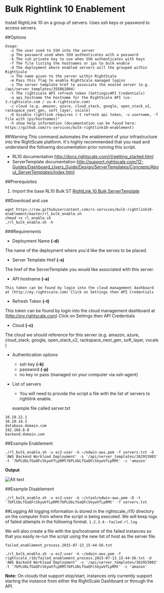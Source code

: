 # Bulk Rightlink 10 Enablement
Install RightLink 10 on a group of servers. Uses ssh keys or password to access servers.

##Options
```
Usage:
  -u The user used to SSH into the server
  -p The password used when SSH authenticates with a password
  -k The ssh private key to use when SSH authenticates with keys
  -f The file listing the hostnames or ips to bulk enable
  -d The deployment where enabled servers will the grouped within RightScale
  -n The name given to the server within RightScale
  -m Pass this flag to enable RightScale managed logins
  -s The server template href to associate the enaled server (e.g. /api/server_templates/355861004)
  -t The rightscale API refresh token (Settings>API Credentials)
  -a api_hostname the hostname for the RightScale API (us-3.rightscale.com / us-4.rightscale.com)
  -c cloud (e.g. amazon, azure, cloud_stack, google, open_stack_v2, rackspace_next_gen, soft_layer, vscale)
  -D disable rightlink requires (-t refresh api token, -u username, -f file with ips/hostnames)"
  -h show help information (documentation can be found here: https://github.com/rs-services/bulk-rightlink10-enablement)
```
##Warning
This command automates the enablement of your infrastructure into the RightScale platform.
It's highly recommended that you read and understand the following documentation prior running this script.
- RL10 documentation
http://docs.rightscale.com/rl/getting_started.html
- ServerTemplate documentation
http://support.rightscale.com/12-Guides/Dashboard_Users_Guide/Design/ServerTemplates/Concepts/About_ServerTemplates/index.html

##Prerequisites

1. Import the base RL10 Bulk ST
[RightLink 10 Bulk ServerTemplate](https://us-4.rightscale.com/library/server_templates/RightLink-10-2-1-Bulk-Linux-Ba/lineage/56111)



##Download and use
```
wget https://raw.githubusercontent.com/rs-services/bulk-rightlink10-enablement/master/rl_bulk_enable.sh
chmod +x rl_enable.sh
./rl_bulk_enable.sh -h
```

###Requirements

-    Deployment Name **(-d)**

  The name of the deployment where you'd like the serves to be placed.

-   Server Template Href **(-s)**

  The href of the ServerTemplate you would like associated with this server.

  -   API hostname **(-a)**

    This token can be found by login into the cloud management dashboard at (http://my.rightscale.com) Click on Settings then API Credentials

-   Refresh Token **(-t)**

  This token can be found by login into the cloud management dashboard at (http://my.rightscale.com) Click on Settings then API Credentials

-   Cloud **(-c)**

  The cloud we should reference for this server (e.g. amazon, azure, cloud_stack, google, open_stack_v2,
                rackspace_next_gen, soft_layer, vscale )

-   Authentication
   options
    - ssh key **(-k)**
    - password **(-p)**
    - no key or pass (managed on your computer via ssh-agent)

-   List of servers
    - You will need to provide the script a file with the list of servers to rightlink enable.

    example file called server.txt

```
10.10.12.1
10.10.14.3
database.domain.com
192.168.8.8
backend.domain.com
```

##Example Enablement
``` shell
./rl_bulk_enable.sh -u ec2-user -k ~/edwin-aws.pem -f servers.txt -d 'AWS Backend Workload Deployment' -s '/api/server_templates/362953003' -t '7bPLUbLfGaQFcSkywVfLpRMt7bPLUbLfGaQFcSkywVfLpRMt' -c 'amazon'
```
**Output**

![Alt text](/../master/output.png?raw=true "Optional Title")


##Example Disablement
``` shell
./rl_bulk_enable.sh -u ec2-user -k ~/stash/edwin-aws.pem -D -t '7bPLUbLfGaQFcSkywVfLpRMt7bPLUbLfGaQFcSkywVfLpRMt' -f servers.txt
```

##Logging
All logging information is stored in the rightscale_rl10 directory on the computer from where the script is being executed.
We will keep logs of failed attempts in the following format.
``` 1.2.3.4--failed-rl.log ```

We will also create a file with the ips/hostname of the failed instances so that you easily re-run the script using the new list of host as the server file.

```failed_enablement_process.2015-07-13_15-44-56.txt ```

```./rl_bulk_enable.sh -u ec2-user -k ~/edwin-aws.pem -f rightscale_r10/failed_enablement_process.2015-07-13_15-44-56.txt -d 'AWS Backend Workload Deployment' -s '/api/server_templates/362953003' -t '7bPLUbLfGaQFcSkywVfLpRMt7bPLUbLfGaQFcSkywVfLpRMt' -c 'amazon' ```


**Note:**
On clouds that support stop/start, instances only currently support starting the instance from either the RightScale Dashboard or through the API.
